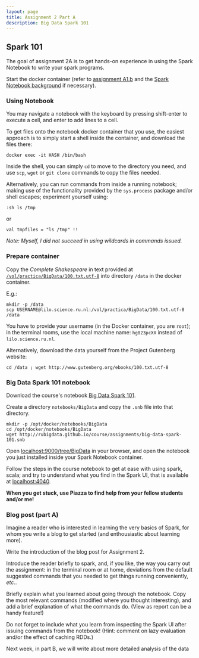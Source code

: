 ```yaml
---
layout: page
title: Assignment 2 Part A
description: Big Data Spark 101
---
```


## Spark 101

The goal of assignment 2A is to get hands-on experience in using the 
Spark Notebook to write your spark programs.

Start the docker container (refer to [assignment A1.b](A1b-docker.html)
and the [Spark Notebook background](../background/spark-notebook.html)
if necessary).

### Using Notebook

You may navigate a notebook with the keyboard by pressing shift-enter 
to execute a cell, and enter to add lines to a cell.

To get files onto the notebook docker container that you use, the easiest
approach is to simply start a shell inside the container, and download the
files there:

```
docker exec -it HASH /bin/bash
```

Inside the shell, you can simply `cd` to move to the directory you need,
and use `scp`, `wget` or `git clone` commands to copy the files needed.

Alternatively, you can run commands from inside a running notebook; 
making use of the functionality provided by the `sys.process` package and/or 
shell escapes; experiment yourself using:

```
:sh ls /tmp
```

or

```
val tmpfiles = "ls /tmp" !!
```

*Note: Myself, I did not succeed in using wildcards in commands issued.*

### Prepare container

Copy the *Complete Shakespeare* in text provided at 
[`/vol/practica/BigData/100.txt.utf-8`](file:///vol/practica/BigData/100.txt.utf-8)
into directory `/data` in the docker container.

E.g.:
```
mkdir -p /data
scp USERNAME@lilo.science.ru.nl:/vol/practica/BigData/100.txt.utf-8 /data
```

You have to provide your username (in the Docker container, you are `root`);
in the terminal rooms, use the local machine name: 
`hg023pcXX` instead of `lilo.science.ru.nl`.

Alternatively, download the data yourself from the Project Gutenberg website:
```
cd /data ; wget http://www.gutenberg.org/ebooks/100.txt.utf-8
```

### Big Data Spark 101 notebook

Download the course's notebook 
[Big Data Spark 101](http://rubigdata.github.io/course/assignments/big-data-spark-101.snb).

Create a directory `notebooks/BigData` and copy the `.snb` file into that directory.
```
mkdir -p /opt/docker/notebooks/BigData
cd /opt/docker/notebooks/BigData
wget http://rubigdata.github.io/course/assignments/big-data-spark-101.snb

```

Open [localhost:9000/tree/BigData](http://localhost:9000/tree/BigData) in your browser, 
and open the notebook you just installed inside your Spark Notebook container.

Follow the steps in the course notebook to get at ease with using spark, scala;
and try to understand what you find in the Spark UI, that is available 
at [localhost:4040](http://localhost:4040).

**When you get stuck, use Piazza to find help from your fellow students and/or me!**

### Blog post (part A)

Imagine a reader who is interested in learning the very basics of Spark, 
for whom you write a blog to get started (and enthousiastic about learning 
more).

Write the introduction of the blog post for Assignment 2.

Introduce the reader briefly to
spark, and, if you like, the way you carry out the assignment:
in the terminal room or at home, deviations from the default suggested 
commands that you needed to get things running conveniently, *etc.*.

Briefly explain what you learned about going through the notebook.
Copy the most relevant commands (modified where you thought interesting),
and add a brief explanation of what the commands do.
(View as report can be a handy feature!)

Do not forget to include what you learn from inspecting the Spark UI after 
issuing commands from the notebook! 
(Hint: comment on lazy evaluation and/or the effect of caching RDDs.)

Next week, in part B, we will write about more detailed analysis of the data 


